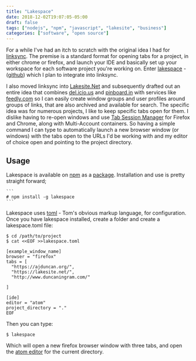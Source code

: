 ```yaml
---
title: "Lakespace"
date: 2018-12-02T19:07:05-05:00
draft: false
tags: ["nodejs", "npm", "javascript", "lakesite", "business"]
categories: ["software", "open source"]
---
```


For a while I've had an itch to scratch with the original idea I had
for [linksync](https://github.com/ajduncan/linksync).  The premise is a standard format for opening tabs for a project, in either chrome or firefox, and launch your IDE and basically set up your workspace for each software project you're working on.  Enter [lakespace](https://lakesite.net/project/lakespace) - ([github](https://github.com/lakesite/lakespace)) which I plan to integrate into linksync.

I also moved linksync into
[Lakesite.Net](https://lakesite.net/project/linksyc) and subsequently
drafted out an entire idea that combines
[del.icio.us](https://del.icio.us) and
[pinboard.in](https://pinboard.in) with services like
[feedly.com](https://feedly.com/) so I can easily create window groups
and user profiles around groups of links, that are also archived and
available for search.  The specific idea was for numerous projects, I
like to keep specific tabs open for them.  I dislike having to re-open
windows and use [Tab Session Manager](https://addons.mozilla.org/en-US/firefox/addon/tab-session-manager/)
for Firefox and Chrome, along with Multi-Account containers.  So having
a simple command I can type to automatically launch a new browser window
(or windows) with the tabs open to the URLs I'd be working with and my
editor of choice open and pointing to the project directory.

## Usage ##

Lakespace is available on [npm](https://www.npmjs.com/) as a [package](https://www.npmjs.com/package/lakespace).  Installation and use is pretty straight forward;

    ```
    # npm install -g lakespace
    ```

Lakespace uses [toml](https://github.com/toml-lang/toml) - Tom's obvious markup language, for configuration.  Once you have lakespace installed, create a folder and create a lakespace.toml file:

    $ cd /path/to/project
    $ cat <<EOF >>lakespace.toml

```
[example_window_name]
browser = "firefox"
tabs = [
  "https://ajduncan.org/",
  "https://lakesite.net/",
  "http://www.duncaningram.com/"

]

[ide]
editor = "atom"
project_directory = "."
EOF
```

Then you can type:

    $ lakespace

Which will open a new firefox browser window with three tabs, and open the [atom editor](https://ide.atom.io/) for the current directory.
